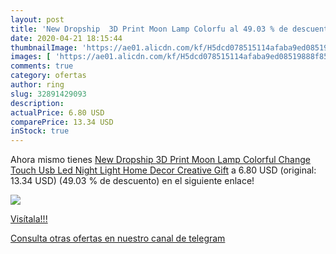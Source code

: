 ```yaml
---
layout: post
title: 'New Dropship  3D Print Moon Lamp Colorfu al 49.03 % de descuento'
date: 2020-04-21 18:15:44
thumbnailImage: 'https://ae01.alicdn.com/kf/H5dcd078515114afaba9ed08519888f85r/New-Dropship-3D-Print-Moon-Lamp-Colorful-Change-Touch-Usb-Led-Night-Light-Home-Decor-Creative.jpg_350x350._SL200_.jpg'
images: [ 'https://ae01.alicdn.com/kf/H5dcd078515114afaba9ed08519888f85r/New-Dropship-3D-Print-Moon-Lamp-Colorful-Change-Touch-Usb-Led-Night-Light-Home-Decor-Creative.jpg_350x350._SL200_.jpg' ]
comments: true
category: ofertas
author: ring
slug: 32891429093
description:
actualPrice: 6.80 USD
comparePrice: 13.34 USD
inStock: true
---
```


Ahora mismo tienes [New Dropship  3D Print Moon Lamp Colorful Change Touch Usb Led Night Light Home Decor Creative Gift](https://www.amazon.com/dp/32891429093/?tag=redken08-20) a 6.80 USD (original: 13.34 USD) (49.03 %  de descuento) en el siguiente enlace!

[![](https://ae01.alicdn.com/kf/H5dcd078515114afaba9ed08519888f85r/New-Dropship-3D-Print-Moon-Lamp-Colorful-Change-Touch-Usb-Led-Night-Light-Home-Decor-Creative.jpg_350x350._SL200_.jpg)](https://www.amazon.com/dp/32891429093/?tag=redken08-20)

[Visítala!!!](https://www.amazon.com/dp/32891429093/?tag=redken08-20)

[Consulta otras ofertas en nuestro canal de telegram](https://t.me/s/ofertas25)
